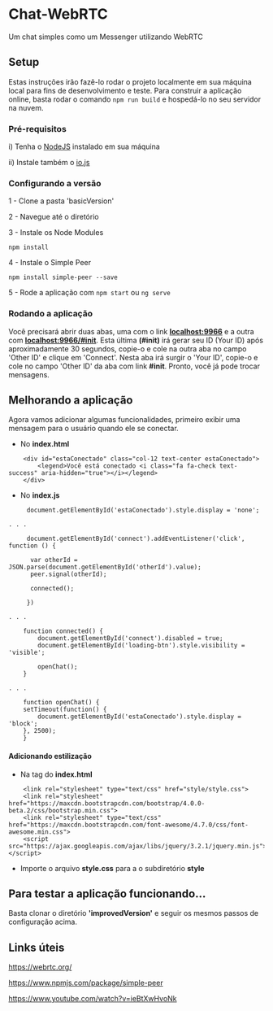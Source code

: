 # Chat-WebRTC

Um chat simples como um Messenger utilizando WebRTC

## Setup

Estas instruções irão fazê-lo rodar o projeto localmente em sua máquina local para fins de desenvolvimento e teste. Para construir a aplicação online, basta rodar o comando ```npm run build``` e hospedá-lo no seu servidor na nuvem.

### Pré-requisitos

i) Tenha o [NodeJS](https://nodejs.org/en/) instalado em sua máquina

ii) Instale também o [io.js](https://iojs.org/en/index.html)

### Configurando a versão

1 - Clone a pasta 'basicVersion'

2 - Navegue até o diretório

3 - Instale os Node Modules
```
npm install
```

4 - Instale o Simple Peer
```
npm install simple-peer --save
```

5 - Rode a aplicação com ```npm start``` ou ```ng serve```

### Rodando a aplicação

Você precisará abrir duas abas, uma com o link **[localhost:9966](localhost:9966)** e a outra com **[localhost:9966/#init](localhost:9966/#init)**. Esta última **(#init)** irá gerar seu ID (Your ID) após aproximadamente 30 segundos, copie-o e cole na outra aba no campo 'Other ID' e clique em 'Connect'. Nesta aba irá surgir o 'Your ID', copie-o e cole no campo 'Other ID' da aba com link **#init**. Pronto, você já pode trocar mensagens.

## Melhorando a aplicação

Agora vamos adicionar algumas funcionalidades, primeiro exibir uma mensagem para o usuário quando ele se conectar.
- No **index.html**
```
    <div id="estaConectado" class="col-12 text-center estaConectado">
        <legend>Você está conectado <i class="fa fa-check text-success" aria-hidden="true"></i></legend>
    </div>
```
- No **index.js**
```
     document.getElementById('estaConectado').style.display = 'none';
	
. . . 

     document.getElementById('connect').addEventListener('click', function () {

	  var otherId = JSON.parse(document.getElementById('otherId').value);
	  peer.signal(otherId);

	  connected();

     })

. . .

	function connected() {
	    document.getElementById('connect').disabled = true;
	    document.getElementById('loading-btn').style.visibility = 'visible';

	    openChat();
	}

. . .

    function openChat() {
	setTimeout(function() {
	  	document.getElementById('estaConectado').style.display = 'block';
	}, 2500);
    }

```

#### Adicionando estilização
- Na tag <head></head> do **index.html**
```
    <link rel="stylesheet" type="text/css" href="style/style.css">
    <link rel="stylesheet" href="https://maxcdn.bootstrapcdn.com/bootstrap/4.0.0-beta.2/css/bootstrap.min.css">
    <link rel="stylesheet" type="text/css" href="https://maxcdn.bootstrapcdn.com/font-awesome/4.7.0/css/font-awesome.min.css">
    <script src="https://ajax.googleapis.com/ajax/libs/jquery/3.2.1/jquery.min.js"></script>
```
- Importe o arquivo **style.css** para a o subdiretório **style**

## Para testar a aplicação funcionando...

Basta clonar o diretório **'improvedVersion'** e seguir os mesmos passos de configuração acima.

## Links úteis

https://webrtc.org/

https://www.npmjs.com/package/simple-peer

https://www.youtube.com/watch?v=ieBtXwHvoNk

